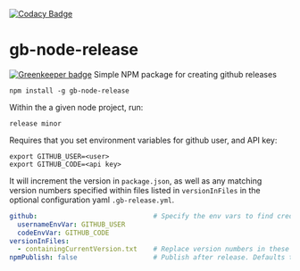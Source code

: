 [![Codacy Badge](https://api.codacy.com/project/badge/Grade/5841f98e584e48d2bd78cd22a412d43e)](https://www.codacy.com/app/GroupByInc/gb-node-release?utm_source=github.com&amp;utm_medium=referral&amp;utm_content=groupby/gb-node-release&amp;utm_campaign=Badge_Grade)

# gb-node-release

[![Greenkeeper badge](https://badges.greenkeeper.io/groupby/gb-node-release.svg)](https://greenkeeper.io/)
Simple NPM package for creating github releases

```
npm install -g gb-node-release
```

Within the a given node project, run:
```
release minor
```

Requires that you set environment variables for github user, and API key:
```
export GITHUB_USER=<user>
export GITHUB_CODE=<api key>
```

It will increment the version in `package.json`, as well as any matching 
version numbers specified within files listed in `versionInFiles` in the 
optional configuration yaml `.gb-release.yml`.

```yaml
github:                             # Specify the env vars to find credentials
  usernameEnvVar: GITHUB_USER
  codeEnvVar: GITHUB_CODE
versionInFiles:
  - containingCurrentVersion.txt    # Replace version numbers in these files
npmPublish: false                   # Publish after release. Defaults to false
```